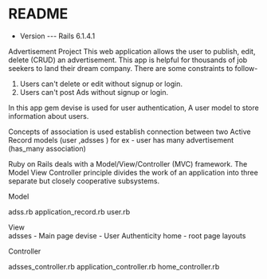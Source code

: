 # README

* Version --- Rails 6.1.4.1 


Advertisement Project 
This web application allows the user to publish, edit, delete (CRUD) an advertisement. This app
is helpful for thousands of job seekers to land their dream company.
There are some constraints to follow-
1. Users can't delete or edit without signup or login.
2. Users can't post Ads without signup or login.

 
In this app gem devise is used for user authentication, A user model to store information about users. 

Concepts of association is used establish connection between two Active Record models (user ,adsses )
for ex - user has many advertisement (has_many association)
   


Ruby on Rails deals with a Model/View/Controller (MVC) framework.
The Model View Controller principle divides the work of an application into three separate but closely 
cooperative subsystems.

Model  

  adss.rb
  application_record.rb
  user.rb


View    
adsses - Main page
devise - User Authenticity
home - root page 
layouts 


Controller   

  adsses_controller.rb
  application_controller.rb
  home_controller.rb

